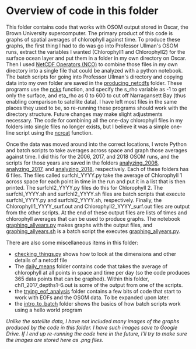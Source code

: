 # Overview of code in this folder

This folder contains code that works with OSOM output stored in Oscar, the Brown University supercomputer. The primary product of this code is graphs of spatial averages of chlorophyll against time. To produce these graphs, the first thing I had to do was go into Professor Ullman's OSOM runs, extract the variables I wanted (Chlorophyll1 and Chlorophyll2) for the surface ocean layer and put them in a folder in my own directory on Oscar. Then I used [NetCDF Operators (NCO)](http://nco.sourceforge.net/nco.html) to combine those files in my own directory into a single file that could be analyzed with a python notebook. The batch scripts for going into Professor Ullman's directory and copying data into my own folder are saved in the [producing_netcdfs](https://github.com/austinbennysmith/OSOM-ERDDAP/tree/master/Oscar_files/producing_netcdfs) folder. These programs use the [ncks](http://nco.sourceforge.net/nco.html#ncks-netCDF-Kitchen-Sink) function, and specify the s_rho variable as -1 to get only the surface, and eta_rho as 0 to 600 to cut off Narragansett Bay (thus enabling comparison to satellite data). I have left most files in the same places they used to be, so re-running these programs should work with the directory structure. Future changes may make slight adjustments necessary. The code for combining all the one-day chlorophyll files in my folders into single files no longer exists, but I believe it was a simple one-line script using the [ncrcat](http://nco.sourceforge.net/nco.html#Concatenation) function.

Once the data was moved around into the correct locations, I wrote Python and batch scripts to take averages across space and graph those averages against time. I did this for the 2006, 2017, and 2018 OSOM runs, and the scripts for those years are saved in the folders [analyzing_2006](https://github.com/austinbennysmith/OSOM-ERDDAP/tree/master/Oscar_files/analyzing_2006), [analyzing_2017](https://github.com/austinbennysmith/OSOM-ERDDAP/tree/master/Oscar_files/analyzing_2017), and [analyzing_2018](https://github.com/austinbennysmith/OSOM-ERDDAP/tree/master/Oscar_files/analyzing_2018), respectively. Each of these folders has 6 files. The files called surfchl_YYYY.py take the average of Chlorophyll 1 across space for each point in time in the run and put it in a list that is then printed. The surfchl2_YYYY.py files do this for Chlorophyll 2. The surfchl_YYYY.sh and surfchl2_YYYY.sh files are batch scripts that execute surfchl_YYYY.py and surfchl2_YYYY.sh, respectively. Finally, the Chlorophyll1_YYYY_surf.out and Chlorophyll2_YYYY_surf.out files are output from the other scripts. At the end of these output files are lists of times and chlorophyll averages that can be used to produce graphs. The notebook [graphing_allyears.py](https://github.com/austinbennysmith/OSOM-ERDDAP/blob/master/Oscar_files/graphing_allyears.py) makes graphs with the output files, and [graphing_allyears.sh](https://github.com/austinbennysmith/OSOM-ERDDAP/blob/master/Oscar_files/graphing_allyears.sh) is a batch script the executes [graphing_allyears.py](https://github.com/austinbennysmith/OSOM-ERDDAP/blob/master/Oscar_files/graphing_allyears.py).

There are also some miscellaneous items in this folder:
- [checking_things.py](https://github.com/austinbennysmith/OSOM-ERDDAP/blob/master/Oscar_files/checking_things.py) shows how to look at the dimensions and other details of a netcdf file
- The [daily_means](https://github.com/austinbennysmith/OSOM-ERDDAP/tree/master/Oscar_files/daily_means) folder contains code that takes the average of chlorophyll at all points in space and time per day (so the code produces 365 data points that can be graphed). Within this folder, chl1_2017_depths1-6.out is some of the output from one of the scripts.
- the [trying_eof_analysis](https://github.com/austinbennysmith/OSOM-ERDDAP/tree/master/Oscar_files/trying_eof_analysis) folder contains a few bits of code that start to work with EOFs and the OSOM data. To be expanded upon later.
- the [intro_to_batch](https://github.com/austinbennysmith/OSOM-ERDDAP/tree/master/Oscar_files/intro_to_batch) folder shows the basics of how batch scripts work using a hello world program

*Unlike the satellite data, I have not included many images of the graphs produced by the code in this folder. I have such images save to Google Drive. If I end up re-running the code here in the future, I'll try to make sure the images are stored here as .png files.*

